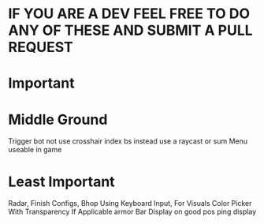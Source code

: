 # IF YOU ARE A DEV FEEL FREE TO DO ANY OF THESE AND SUBMIT A PULL REQUEST

# Important

# Middle Ground
Trigger bot not use crosshair index bs instead use a raycast or sum
Menu useable in game

# Least Important
Radar,
Finish Configs,
Bhop Using Keyboard Input,
For Visuals Color Picker With Transparency If Applicable
armor Bar Display on good pos
ping display


